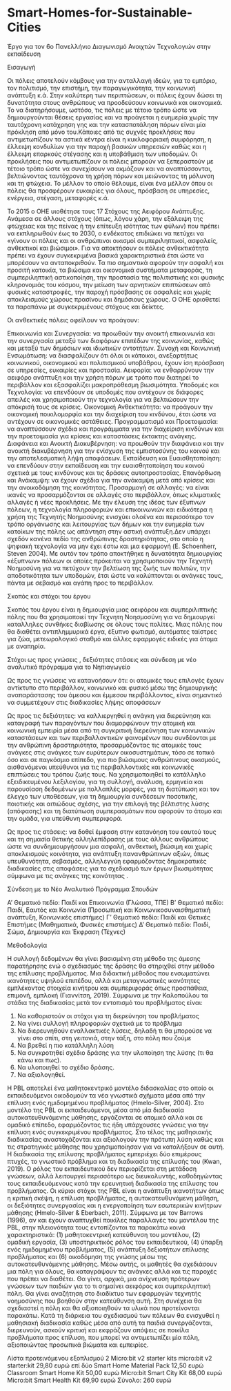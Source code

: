 # Smart-Homes-for-Sustainable-Cities
Έργο για τον 6ο Πανελλήνιο Διαγωνισμό Ανοιχτών Τεχνολογιών στην εκπαίδευση

Εισαγωγή

Οι πόλεις αποτελούν κόμβους για την ανταλλαγή ιδεών, για το εμπόριο, τον πολιτισμό, την επιστήμη, την παραγωγικότητα, την κοινωνική ανάπτυξη κ.ά. Στην καλύτερη των περιπτώσεων, οι πόλεις έχουν δώσει τη δυνατότητα στους ανθρώπους να προοδεύσουν κοινωνικά και οικονομικά. Το να διατηρήσουμε, ωστόσο, τις πόλεις με τέτοιο τρόπο ώστε να δημιουργούνται θέσεις εργασίας και να προάγεται η ευημερία χωρίς την ταυτόχρονη κατάχρηση γης και την κατασπατάληση πόρων είναι μία πρόκληση από μόνο του.Κάποιες από τις συχνές προκλήσεις που αντιμετωπίζουν τα αστικά κέντρα είναι η κυκλοφοριακή συμφόρηση, η έλλειψη κονδυλίων για την παροχή βασικών υπηρεσιών καθώς και η έλλειψη επαρκούς στέγασης και η υποβάθμιση των υποδομών. Οι προκλήσεις που αντιμετωπίζουν οι πόλεις μπορούν να ξεπεραστούν με τέτοιο τρόπο ώστε να συνεχίσουν να ακμάζουν και να αναπτύσσονται, βελτιώνοντας ταυτόχρονα τη χρήση πόρων και μειώνοντας τη μόλυνση και τη φτώχεια. Το μέλλον το οποίο θέλουμε, είναι ένα μέλλον όπου οι πόλεις θα προσφέρουν ευκαιρίες για όλους, πρόσβαση σε υπηρεσίες, ενέργεια, στέγαση, μεταφορές κ.ά.

Το 2015 ο ΟΗΕ υιοθέτησε τους 17 Στόχους της Αειφόρου Ανάπτυξης. Ανάμεσα σε άλλους στόχους (όπως, λόγου χάρη, την εξάλειψη της φτώχειας και της πείνας ή την επίτευξη ισότητας των φύλων) που πρέπει να εκπληρωθούν έως το 2030, ο ενδέκατος επιδιώκει να πετύχει να «γίνουν οι πόλεις και οι ανθρώπινοι οικισμοί συμπεριληπτικοί, ασφαλείς, ανθεκτικοί και βιώσιμοι». Για να αποκτήσουν οι πόλεις ανθεκτικότητα πρέπει να έχουν συγκεκριμένα βασικά χαρακτηριστικά έτσι ώστε να μπορέσουν να ανταποκριθούν. Τα πιο σημαντικά αφορούν την ασφαλή και προσιτή κατοικία, τα βιώσιμα και οικονομικά συστήματα μεταφοράς, τη συμπεριληπτική αστικοποίηση, την προστασία της πολιτιστικής και φυσικής κληρονομιάς του κόσμου, την μείωση των αρνητικών επιπτώσεων από φυσικές καταστροφές, την παροχή πρόσβασης σε ασφαλείς και χωρίς αποκλεισμούς χώρους πρασίνου και δημόσιους χώρους. Ο ΟΗΕ οριοθετεί τα παραπάνω με συγκεκριμένους στόχους και δείκτες. 

Οι ανθεκτικές πόλεις οφείλουν να προάγουν:

Επικοινωνία και Συνεργασία: να προωθούν την ανοικτή επικοινωνία και την συνεργασία μεταξύ των διαφόρων επιπέδων της κοινωνίας, καθώς και μεταξύ των δημόσιων και ιδιωτικών οντοτήτων.
Συνοχή και Κοινωνική Ενσωμάτωση: να διασφαλίζουν ότι όλοι οι κάτοικοι, ανεξαρτήτως κοινωνικού, οικονομικού και πολιτισμικού υποβάθρου, έχουν ίση πρόσβαση σε υπηρεσίες, ευκαιρίες και προστασία.
Αειφορία: να ενθαρρύνουν την αειφόρο ανάπτυξη και την χρήση πόρων με τρόπο που διατηρεί το περιβάλλον και εξασφαλίζει μακροπρόθεσμη βιωσιμότητα.
Υποδομές και Τεχνολογία: να επενδύουν σε υποδομές που αντέχουν σε διάφορες απειλές και χρησιμοποιούν την τεχνολογία για να βελτιώσουν την απόκρισή τους σε κρίσεις.
Οικονομική Ανθεκτικότητα: να προάγουν την οικονομική ποικιλομορφία και την διαχείριση του κινδύνου, έτσι ώστε να αντέχουν σε οικονομικές αστάθειες.
Προγραμματισμό και Προετοιμασία: να αναπτύσσουν σχέδια και προγράμματα για την διαχείριση κινδύνων και την προετοιμασία για κρίσεις και καταστάσεις έκτακτης ανάγκης.
Διαφάνεια και Ανοικτή Διακυβέρνηση: να προωθούν την διαφάνεια και την ανοικτή διακυβέρνηση για την ενίσχυση της εμπιστοσύνης του κοινού και την αποτελεσματική λήψη αποφάσεων.
Εκπαίδευση και Ευαισθητοποίηση: να επενδύουν στην εκπαίδευση και την ευαισθητοποίηση του κοινού σχετικά με τους κινδύνους και τις δράσεις αυτοπροστασίας.
Επανόρθωση και Ανάκαμψη: να έχουν σχέδια για την ανάκαμψη μετά από κρίσεις και την ανοικοδόμηση της κοινότητας.
Προσαρμογή σε αλλαγές: να είναι ικανές να προσαρμόζονται σε αλλαγές στο περιβάλλον, όπως κλιματικές αλλαγές ή νέες προκλήσεις.
Με την έλευση της ιδέας των έξυπνων πόλεων, η τεχνολογία πληροφοριών και επικοινωνιών και ειδικότερα η χρήση της Τεχνητής Νοημοσύνης ενισχύει ολοένα και περισσότερο τον τρόπο οργάνωσης και λειτουργίας των δήμων και την ευημερία των κατοίκων της πόλης ως απάντηση στην αστική ανάπτυξη.Δεν υπάρχει σχεδόν κανένα πεδίο της ανθρώπινης δραστηριότητας, στο οποίο η ψηφιακή τεχνολογία να μην έχει έστω και μια εφαρμογή (E. Schoenherr, Steven 2004). Με αυτόν τον τρόπο αποκτήθηκε η δυνατότητα δημιουργίας «έξυπνων» πόλεων οι οποίες πρόκειται να χρησιμοποιούν την Τεχνητή Νοημοσύνη για να πετύχουν την βελτίωση της ζωής των πολιτών, την αποδοτικότητα των υποδομών, έτσι ώστε να καλύπτονται οι ανάγκες τους, πάντα με σεβασμό και αγάπη προς το περιβάλλον.

Σκοπός και στόχοι του έργου

Σκοπός του έργου είναι η δημιουργία μιας αειφόρου και συμπεριλιπτικής πόλης που θα χρησιμοποιεί την Τεχνητη Νοησμοσύνη για να δημιουργεί καταλληλες συνθήκες διαβίωσης σε όλους τους πολίτες. Μιας πόλης που θα διαθέτει αντιπλημμυρικά έργα, έξυπνο φωτισμό, αυτόματες ταίστρες για ζώα, μετεωρολογικό σταθμό και άλλες εφαρμογές ειδικές για άτομα με αναπηρία.  

Στόχοι ως προς γνώσεις , δεξιότητες στάσεις και σύνδεση με νέο αναλυτικό πρόγραμμα για το Νηπιαγωγείο

Ως προς τις γνώσεις να κατανοήσουν ότι:  οι ατομικές τους επιλογές έχουν αντίκτυπο στο περιβάλλον, κοινωνικό και φυσικό μέσω της δημιουργικής αναπαράστασης του άμεσου και έμμεσου περιβάλλοντος, είναι σημαντικό να συμμετέχουν στις διαδικασίες λήψης αποφάσεων

Ως προς τις δεξιότητες: να καλλιεργηθεί η ανάγκη για διερεύνηση και καταγραφή των παραγόντων που διαμορφώνουν την ατομική και κοινωνική εμπειρία μέσα από τη συγκριτική διερεύνηση των κοινωνικών καταστάσεων και των περιβαλλοντικών φαινομένων που συνδέονται με την ανθρώπινη δραστηριότητα, προσαρμόζοντας τις ατομικές τους ανάγκες στις ανάγκες των ευρύτερων οικοσυστημάτων, τόσο σε τοπικό όσο και σε παγκόσμιο επίπεδο, για πιο βιώσιμους ανθρώπινους οικισμούς, αισθανόμενοι υπεύθυνοι για τις περιβαλλοντικές και κοινωνικές επιπτώσεις του τρόπου ζωής τους. Να χρησιμοποιηθεί το κατάλληλο εξειδικευμένου λεξιλογίου, για τη συλλογή, ανάλυση, ερμηνεία και παρουσίαση δεδομένων με πολλαπλές μορφές, για τη διατύπωση και τον έλεγχο των υποθέσεων, για τη δημιουργία συνδέσεων ποσοτικής, ποιοτικής και αιτιώδους σχέσης, για την επιλογή της βέλτιστης λύσης (απόφασης) και τη διατύπωση συμπερασμάτων που αφορούν το άτομο και την ομάδα, για υπεύθυνη συμπεριφορά.

Ως προς τις στάσεις: να δοθεί έμφαση στην κατανόηση του εαυτού τους και τη σημασία θετικής αλληλεπίδρασης με τους άλλους ανθρώπους ώστε να συνδημιουργήσουν  μια ασφαλή, ανθεκτική, βιώσιμη και χωρίς αποκλεισμούς κοινότητα, για ανάπτυξη πανανθρώπινων αξιών, όπως υπευθυνότητα, σεβασμός, αλληλεγγύη εφαρμόζοντας δημοκρατικές διαδικασίες στις αποφάσεις για το σχεδιασμό των έργων βιωσιμότητας σύμφωνα με τις ανάγκες της κοινότητας . 

Σύνδεση με το Νέο Αναλυτικό Πρόγραμμα Σπουδών

Α’ Θεματικό πεδίο: Παιδί και Επικοινωνία (Γλώσσα, ΤΠΕ)
Β’ Θεματικό πεδίο: Παιδί, Εαυτός και Κοινωνία (Προσωπική και Κοινωνικοσυναισθηματική ανάπτυξη, Κοινωνικές επιστήμες)
Γ’ Θεματικό πεδίο: Παιδί και Θετικές Επιστήμες (Μαθηματικά, Φυσικές επιστήμες)
Δ’ Θεματικό πεδίο: Παιδί, Σώμα, Δημιουργία και Έκφραση (Τέχνες)


Μεθοδολογία

Η συλλογή δεδομένων θα γίνει βασισμένη στη μέθοδο της άμεσης παρατήρησης ενώ ο σχεδιασμός της δράσης θα στηριχθεί στην μέθοδο της επίλυσης προβλήματος. Μια διδακτική μέθοδος που ενσωματώνει ικανότητες υψηλού επιπέδου, αλλά και μεταγνωστικές ικανότητες εμπλέκοντας στοιχεία κινήτρου και συμπεριφοράς όπως προσπάθεια, επιμονή, εμπλοκή (Γιαννίτση, 2019). Σύμφωνα με την Καλοπούλου τα στάδια της διαδικασίας μετά τον εντοπισμό του προβλήματος είναι:
1.	Να καθοριστούν οι στόχοι για τη διερεύνηση του προβλήματος
2.	Να γίνει συλλογή πληροφοριών σχετικά με το πρόβλημα
3.	Να διερευνηθούν εναλλακτικές λύσεις, δηλαδή τι θα μπορούσε να γίνει στο σπίτι, στη γειτονιά, στην τάξη, στο πόλη που ζούμε
4.	Να βρεθεί η πιο κατάλληλη λύση
5.	Να συγκροτηθεί σχέδιο δράσης για την υλοποίηση της λύσης (τι θα κάνω και πως).
6.	Να υλοποιηθεί το σχέδιο δράσης.
7.	Να αξιολογηθεί.


Η PBL αποτελεί ένα μαθητοκεντρικό μοντέλο διδασκαλίας στο οποίο οι εκπαιδευόμενοι οικοδομούν τα νέα γνωστικά σχήματα μέσα από την επίλυση ενός ημιδομημένου προβλήματος (Hmelo-Silver, 2004). Στο μοντέλο της PBL οι εκπαιδευόμενοι, μέσα από μία διαδικασία αυτοκατευθυνόμενης μάθησης, εργάζονται σε ατομικό αλλά και σε ομαδικό επίπεδο, εφαρμόζοντας τις ήδη υπάρχουσες γνώσεις για την επίλυση ενός συγκεκριμένου προβλήματος. Στο τέλος της μαθησιακής διαδικασίας αναστοχάζονται και αξιολογούν την πρότυπη λύση καθώς και τις στρατηγικές μάθησης που χρησιμοποίησαν για να καταλήξουν σε αυτή. 
Η διαδικασία της επίλυσης προβλήματος εμπεριέχει δύο επιμέρους πτυχές, το γνωστικό πρόβλημα και τη διαδικασία της επίλυσής του (Kwan, 2019). O ρόλος του εκπαιδευτικού δεν περιορίζεται στη μετάδοση γνώσεων, αλλά λειτουργεί περισσότερο ως διευκολυντής, καθοδηγώντας τους εκπαιδευόμενους κατά την ερευνητική διαδικασία της επίλυσης του προβλήματος. Οι κύριοι στόχοι της PBL είναι η ανάπτυξη ικανοτήτων όπως η κριτική σκέψη, η επίλυση προβλήματος, η αυτοκατευθυνόμενη μάθηση, οι δεξιότητες συνεργασίας και η ενεργοποίηση των εσωτερικών κινήτρων μάθησης (Hmelo-Silver & Eberbach, 2011). 
Σύμφωνα με τον Barrows (1996), αν και έχουν αναπτυχθεί ποικίλες παραλλαγές του μοντέλου της PBL, στην πλειονότητα τους εντοπίζονται τα παρακάτω κοινά χαρακτηριστικά: (1) μαθητοκεντρική κατεύθυνση του μοντέλου, (2) ομαδική εργασία, (3) υποστηρικτικός ρόλος του εκπαιδευτικού, (4) ύπαρξη ενός ημιδομημένου προβλήματος, (5) ανάπτυξη δεξιοτήτων επίλυσης προβλήματος και (6) οικοδόμηση της γνώσης μέσω της αυτοκατευθυνόμενης μάθησης. 
Μέσω αυτής, οι μαθητές θα σχεδιάσουν μια πόλη για όλους, θα καταγράψουν τις ανάγκες αλλά και τις παροχές που πρέπει να διαθέτει. Θα γίνει, αρχικά, μια ανίχνευση πρότερων γνώσεων των παιδιών για το τι σημαίνει αειφόρος και συμπεριληπτική πόλη. Θα γίνει αναζήτηση στο διαδίκτυο των εφαρμογών τεχνητής νοημοσύνης που βοηθούν στην κατεύθυνση αυτή. Στη συνέχεια θα σχεδιαστεί η πόλη και θα αξιοποιηθούν τα υλικά που προτείνονται παρακάτω.  Κατά τη διάρκεια του σχεδιασμού των πόλεων θα ενισχυθεί η μαθησιακή διαδικασία καθώς μέσα από αυτή τα παιδιά συνεργάζονται, διερευνούν, ασκούν κριτική και εκφράζουν απόψεις σε ποικίλα  προβλήματα προς επίλυση, που μπορεί να αντιμετωπίζει μία πόλη, αξιοποιώντας προσωπικά βιώματα και εμπειρίες.

Λίστα προτεινόμενου εξοπλισμού
2 Micro:bit v2 starter kits micro:bit v2 starter:kit  29,80 ευρώ επί δύο
Smart Home Material Pack  12,50 ευρώ
Classroom Smart Home Kit  50,00 ευρώ
Micro:bit Smart City Kit 68,00 ευρώ
Μicro:bit Smart Health Kit 69,90 ευρώ
Σύνολο: 260 ευρώ





